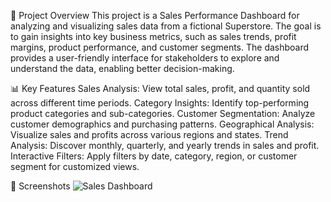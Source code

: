 📝 Project Overview
This project is a Sales Performance Dashboard for analyzing and visualizing sales data from a fictional Superstore. The goal is to gain insights into key business metrics, such as sales trends, profit margins, product performance, and customer segments. The dashboard provides a user-friendly interface for stakeholders to explore and understand the data, enabling better decision-making.

📊 Key Features
Sales Analysis: View total sales, profit, and quantity sold across different time periods.
Category Insights: Identify top-performing product categories and sub-categories.
Customer Segmentation: Analyze customer demographics and purchasing patterns.
Geographical Analysis: Visualize sales and profits across various regions and states.
Trend Analysis: Discover monthly, quarterly, and yearly trends in sales and profit.
Interactive Filters: Apply filters by date, category, region, or customer segment for customized views.

📸 Screenshots 
![Sales Dashboard](https://github.com/user-attachments/assets/f7788317-2c3f-45f7-94df-912b090fde04)
